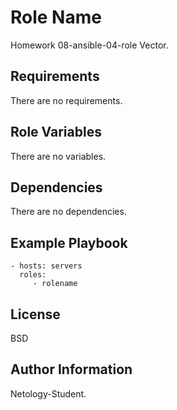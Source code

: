 Role Name
=========

Homework 08-ansible-04-role Vector.

Requirements
------------

There are no requirements.

Role Variables
--------------

There are no variables.

Dependencies
------------

There are no dependencies.

Example Playbook
----------------

    - hosts: servers
      roles:
         - rolename

License
-------

BSD

Author Information
------------------

Netology-Student.
